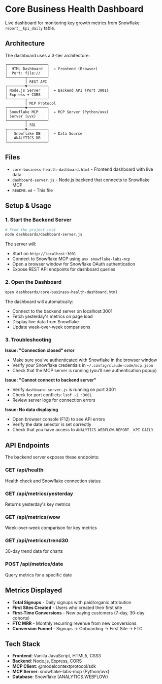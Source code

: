 # Core Business Health Dashboard

Live dashboard for monitoring key growth metrics from Snowflake `report__kpi_daily` table.

## Architecture

The dashboard uses a 3-tier architecture:

```
┌──────────────────┐
│  HTML Dashboard  │  ← Frontend (Browser)
│  Port: file://   │
└────────┬─────────┘
         │ REST API
┌────────▼─────────┐
│ Node.js Server   │  ← Backend API (Port 3001)
│ Express + CORS   │
└────────┬─────────┘
         │ MCP Protocol
┌────────▼─────────┐
│ Snowflake MCP    │  ← MCP Server (Python/uvx)
│ Server (uvx)     │
└────────┬─────────┘
         │ SQL
┌────────▼─────────┐
│   Snowflake DB   │  ← Data Source
│   ANALYTICS DB   │
└──────────────────┘
```

## Files

- `core-business-health-dashboard.html` - Frontend dashboard with live data
- `dashboard-server.js` - Node.js backend that connects to Snowflake MCP
- `README.md` - This file

## Setup & Usage

### 1. Start the Backend Server

```bash
# From the project root
node dashboards/dashboard-server.js
```

The server will:
- Start on `http://localhost:3001`
- Connect to Snowflake MCP using `uvx snowflake-labs-mcp`
- Open a browser window for Snowflake OAuth authentication
- Expose REST API endpoints for dashboard queries

### 2. Open the Dashboard

```bash
open dashboards/core-business-health-dashboard.html
```

The dashboard will automatically:
- Connect to the backend server on localhost:3001
- Fetch yesterday's metrics on page load
- Display live data from Snowflake
- Update week-over-week comparisons

### 3. Troubleshooting

**Issue: "Connection closed" error**
- Make sure you've authenticated with Snowflake in the browser window
- Verify your Snowflake credentials in `~/.config/claude-code/mcp.json`
- Check that the MCP server is running (you'll see authentication popup)

**Issue: "Cannot connect to backend server"**
- Verify `dashboard-server.js` is running on port 3001
- Check for port conflicts: `lsof -i :3001`
- Review server logs for connection errors

**Issue: No data displaying**
- Open browser console (F12) to see API errors
- Verify the date selector is set correctly
- Check that you have access to `ANALYTICS.WEBFLOW.REPORT__KPI_DAILY`

## API Endpoints

The backend server exposes these endpoints:

### GET /api/health
Health check and Snowflake connection status

### GET /api/metrics/yesterday
Returns yesterday's key metrics

### GET /api/metrics/wow
Week-over-week comparison for key metrics

### GET /api/metrics/trend30
30-day trend data for charts

### POST /api/metrics/date
Query metrics for a specific date

## Metrics Displayed

- **Total Signups** - Daily signups with paid/organic attribution
- **First Sites Created** - Users who created their first site
- **First-Time Conversions** - New paying customers (7-day, 30-day cohorts)
- **FTC MRR** - Monthly recurring revenue from new conversions
- **Conversion Funnel** - Signups → Onboarding → First Site → FTC

## Tech Stack

- **Frontend**: Vanilla JavaScript, HTML5, CSS3
- **Backend**: Node.js, Express, CORS
- **MCP Client**: @modelcontextprotocol/sdk
- **MCP Server**: snowflake-labs-mcp (Python/uvx)
- **Database**: Snowflake (ANALYTICS.WEBFLOW)
